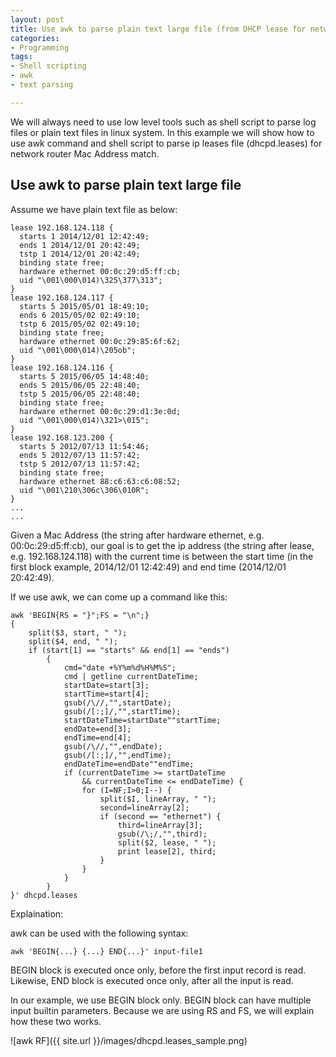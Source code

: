 ```yaml
---
layout: post
title: Use awk to parse plain text large file (from DHCP lease for network IP address lookup) 
categories:
- Programming
tags:
- Shell scripting
- awk
- text parsing

---
```


We will always need to use low level tools such as shell script to parse log files or plain text files in linux system. In this example we will show how to use awk command and shell script to parse ip leases file (dhcpd.leases) for network router Mac Address match. 

## Use awk to parse plain text large file 

Assume we have plain text file as below:

```
lease 192.168.124.118 {
  starts 1 2014/12/01 12:42:49;
  ends 1 2014/12/01 20:42:49;
  tstp 1 2014/12/01 20:42:49;
  binding state free;
  hardware ethernet 00:0c:29:d5:ff:cb;
  uid "\001\000\014)\325\377\313";
}
lease 192.168.124.117 {
  starts 5 2015/05/01 18:49:10;
  ends 6 2015/05/02 02:49:10;
  tstp 6 2015/05/02 02:49:10;
  binding state free;
  hardware ethernet 00:0c:29:85:6f:62;
  uid "\001\000\014)\205ob";
}
lease 192.168.124.116 {
  starts 5 2015/06/05 14:48:40;
  ends 5 2015/06/05 22:48:40;
  tstp 5 2015/06/05 22:48:40;
  binding state free;
  hardware ethernet 00:0c:29:d1:3e:0d;
  uid "\001\000\014)\321>\015";
}
lease 192.168.123.200 {
  starts 5 2012/07/13 11:54:46;
  ends 5 2012/07/13 11:57:42;
  tstp 5 2012/07/13 11:57:42;
  binding state free;
  hardware ethernet 88:c6:63:c6:08:52;
  uid "\001\210\306c\306\010R";
}
...
...
```

Given a Mac Address (the string after hardware ethernet, e.g. 00:0c:29:d5:ff:cb), our goal is to get the ip address (the string after lease, e.g. 192.168.124.118) with the current time is between the start time (in the first block example, 2014/12/01 12:42:49) and end time (2014/12/01 20:42:49). 

If we use awk, we can come up a command like this:

```
awk 'BEGIN{RS = "}";FS = "\n";}
{
    split($3, start, " ");
    split($4, end, " ");
    if (start[1] == "starts" && end[1] == "ends")
        {
            cmd="date +%Y%m%d%H%M%S";
            cmd | getline currentDateTime;
            startDate=start[3];
            startTime=start[4];
            gsub(/\//,"",startDate);
            gsub(/[:;]/,"",startTime);
            startDateTime=startDate""startTime;
            endDate=end[3];
            endTime=end[4];
            gsub(/\//,"",endDate);
            gsub(/[:;]/,"",endTime);
            endDateTime=endDate""endTime;
            if (currentDateTime >= startDateTime
                && currentDateTime <= endDateTime) {
                for (I=NF;I>0;I--) {
                    split($I, lineArray, " ");
                    second=lineArray[2];
                    if (second == "ethernet") {
                        third=lineArray[3];
                        gsub(/\;/,"",third);
                        split($2, lease, " ");
                        print lease[2], third;
                    }
                }
            }
        }
}' dhcpd.leases
```

Explaination:

awk can be used with the following syntax:

```
awk 'BEGIN{...} {...} END{...}' input-file1
```

BEGIN block is executed once only, before the first input record is read. Likewise, END block is executed once only, after all the input is read.

In our example, we use BEGIN block only. BEGIN block can have multiple input builtin parameters. Because we are using RS and FS, we will explain how these two works. 

![awk RF]({{ site.url }}/images/dhcpd.leases_sample.png)


